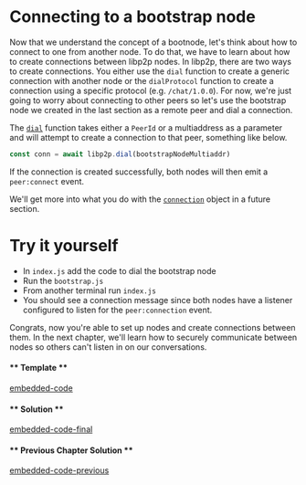 Connecting to a bootstrap node
==============================

Now that we understand the concept of a bootnode, let's think about how to connect to one from another node.  To do that, we have to learn about how to create connections between libp2p nodes.  In libp2p, there are two ways to create connections.  You either use the `dial` function to create a generic connection with another node or the `dialProtocol` function to create a connection using a specific protocol (e.g. `/chat/1.0.0`).  For now, we're just going to worry about connecting to other peers so let's use the bootstrap node we created in the last section as a remote peer and dial a connection.  

The [`dial`](https://github.com/libp2p/js-libp2p/blob/master/doc/API.md#dial) function takes either a `PeerId` or a multiaddress as a parameter and will attempt to create a connection to that peer, something like below.
```javascript
const conn = await libp2p.dial(bootstrapNodeMultiaddr)
```

If the connection is created successfully, both nodes will then emit a `peer:connect` event.

We'll get more into what you do with the [`connection`](https://github.com/libp2p/js-libp2p-interfaces/tree/master/src/connection) object in a future section.

Try it yourself
===============
* In `index.js` add the code to dial the bootstrap node
* Run the `bootstrap.js` 
* From another terminal run `index.js`
* You should see a connection message since both nodes have a listener configured to listen for the `peer:connection` event.

Congrats, now you're able to set up nodes and create connections between them.  In the next chapter, we'll learn how to securely communicate between nodes so others can't listen in on our conversations. 
<!-- tabs:start -->

#### ** Template **

[embedded-code](../assets/2/2.3-template-code.js ':include :type=code embed-template')

#### ** Solution **

[embedded-code-final](../assets/2/2.3-finished-code.js ':include :type=code embed-final')

#### ** Previous Chapter Solution **

[embedded-code-previous](../assets/2/2.1-finished-code.js ':include :type=code embed-previous')

<!-- tabs:end -->
